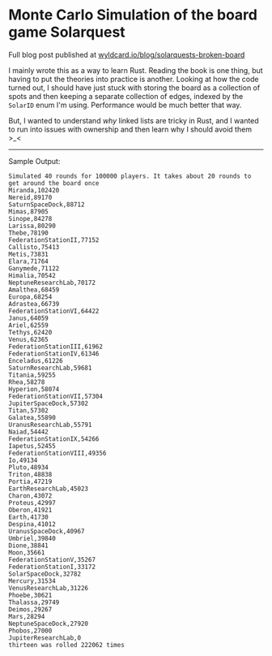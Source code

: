 # Monte Carlo Simulation of the board game Solarquest
Full blog post published at [wyldcard.io/blog/solarquests-broken-board](https://wyldcard.io/blog/solarquests-broken-board)

I mainly wrote this as a way to learn Rust. Reading the book is one thing, but having to put the theories into practice is another.
Looking at how the code turned out, I should have just stuck with storing the board as a collection of spots and then keeping a separate collection of edges, indexed by the `SolarID` enum I'm using. Performance would be much better that way.

But, I wanted to understand _why_ linked lists are tricky in Rust, and I wanted to run into issues with ownership and then learn why I should avoid them >_<

--------
Sample Output:
```
Simulated 40 rounds for 100000 players. It takes about 20 rounds to get around the board once
Miranda,102420
Nereid,89170
SaturnSpaceDock,88712
Mimas,87905
Sinope,84278
Larissa,80290
Thebe,78190
FederationStationII,77152
Callisto,75413
Metis,73831
Elara,71764
Ganymede,71122
Himalia,70542
NeptuneResearchLab,70172
Amalthea,68459
Europa,68254
Adrastea,66739
FederationStationVI,64422
Janus,64059
Ariel,62559
Tethys,62420
Venus,62365
FederationStationIII,61962
FederationStationIV,61346
Enceladus,61226
SaturnResearchLab,59681
Titania,59255
Rhea,58278
Hyperion,58074
FederationStationVII,57304
JupiterSpaceDock,57302
Titan,57302
Galatea,55890
UranusResearchLab,55791
Naiad,54442
FederationStationIX,54266
Iapetus,52455
FederationStationVIII,49356
Io,49134
Pluto,48934
Triton,48838
Portia,47219
EarthResearchLab,45023
Charon,43072
Proteus,42997
Oberon,41921
Earth,41730
Despina,41012
UranusSpaceDock,40967
Umbriel,39840
Dione,38841
Moon,35661
FederationStationV,35267
FederationStationI,33172
SolarSpaceDock,32782
Mercury,31534
VenusResearchLab,31226
Phoebe,30621
Thalassa,29749
Deimos,29267
Mars,28294
NeptuneSpaceDock,27920
Phobos,27000
JupiterResearchLab,0
thirteen was rolled 222062 times
```